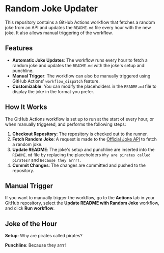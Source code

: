 # Random Joke Updater

This repository contains a GitHub Actions workflow that fetches a random joke from an API and updates the `README.md` file every hour with the new joke. It also allows manual triggering of the workflow.

## Features

- **Automatic Joke Updates**: The workflow runs every hour to fetch a random joke and updates the `README.md` with the joke's setup and punchline.
- **Manual Trigger**: The workflow can also be manually triggered using GitHub Actions' `workflow_dispatch` feature.
- **Customizable**: You can modify the placeholders in the `README.md` file to display the joke in the format you prefer.

## How It Works

The GitHub Actions workflow is set up to run at the start of every hour, or when manually triggered, and performs the following steps:

1. **Checkout Repository**: The repository is checked out to the runner.
2. **Fetch Random Joke**: A request is made to the [Official Joke API](https://official-joke-api.appspot.com/random_joke) to fetch a random joke.
3. **Update README**: The joke's setup and punchline are inserted into the `README.md` file by replacing the placeholders `Why are pirates called pirates?` and `Because they arrr!`.
4. **Commit Changes**: The changes are committed and pushed to the repository.


## Manual Trigger

If you want to manually trigger the workflow, go to the **Actions** tab in your GitHub repository, select the **Update README with Random Joke** workflow, and click **Run workflow**.



## Joke of the Hour

**Setup**: Why are pirates called pirates?

**Punchline**: Because they arrr!



